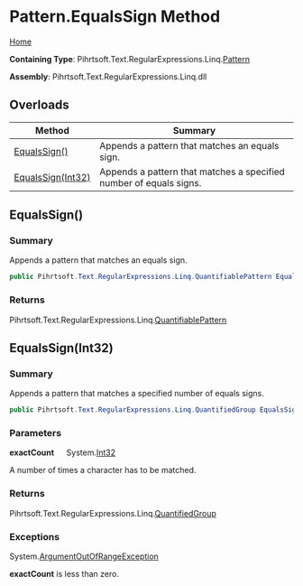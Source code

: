 # Pattern\.EqualsSign Method

[Home](../../../../../../README.md)

**Containing Type**: Pihrtsoft\.Text\.RegularExpressions\.Linq\.[Pattern](../README.md)

**Assembly**: Pihrtsoft\.Text\.RegularExpressions\.Linq\.dll

## Overloads

| Method | Summary |
| ------ | ------- |
| [EqualsSign()](#Pihrtsoft_Text_RegularExpressions_Linq_Pattern_EqualsSign) | Appends a pattern that matches an equals sign\. |
| [EqualsSign(Int32)](#Pihrtsoft_Text_RegularExpressions_Linq_Pattern_EqualsSign_System_Int32_) | Appends a pattern that matches a specified number of equals signs\. |

## EqualsSign\(\) <a name="Pihrtsoft_Text_RegularExpressions_Linq_Pattern_EqualsSign"></a>

### Summary

Appends a pattern that matches an equals sign\.

```csharp
public Pihrtsoft.Text.RegularExpressions.Linq.QuantifiablePattern EqualsSign()
```

### Returns

Pihrtsoft\.Text\.RegularExpressions\.Linq\.[QuantifiablePattern](../../QuantifiablePattern/README.md)

## EqualsSign\(Int32\) <a name="Pihrtsoft_Text_RegularExpressions_Linq_Pattern_EqualsSign_System_Int32_"></a>

### Summary

Appends a pattern that matches a specified number of equals signs\.

```csharp
public Pihrtsoft.Text.RegularExpressions.Linq.QuantifiedGroup EqualsSign(int exactCount)
```

### Parameters

**exactCount** &emsp; System\.[Int32](https://docs.microsoft.com/en-us/dotnet/api/system.int32)

A number of times a character has to be matched\.

### Returns

Pihrtsoft\.Text\.RegularExpressions\.Linq\.[QuantifiedGroup](../../QuantifiedGroup/README.md)

### Exceptions

System\.[ArgumentOutOfRangeException](https://docs.microsoft.com/en-us/dotnet/api/system.argumentoutofrangeexception)

**exactCount** is less than zero\.

